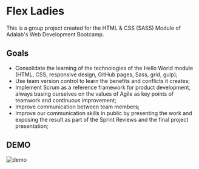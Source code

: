 # Flex Ladies

This is a group project created for the HTML & CSS (SASS) Module of Adalab's Web Development Bootcamp.

## Goals

- Consolidate the learning of the technologies of the Hello World module (HTML, CSS, responsive design, GitHub pages, Sass, grid, gulp);
- Use team version control to learn the benefits and conflicts it creates;
- Implement Scrum as a reference framework for product development, always basing ourselves on the values ​​of Agile as key points of teamwork and continuous improvement;
- Improve communication between team members;
- Improve our communication skills in public by presenting the work and exposing the result as part of the Sprint Reviews and the final project presentation;

## DEMO

![demo](src/images/flex-ladies.mov.gif)
